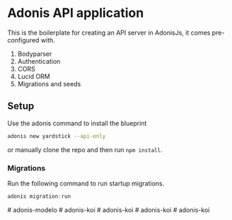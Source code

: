 # Adonis API application

This is the boilerplate for creating an API server in AdonisJs, it comes pre-configured with.

1. Bodyparser
2. Authentication
3. CORS
4. Lucid ORM
5. Migrations and seeds

## Setup

Use the adonis command to install the blueprint

```bash
adonis new yardstick --api-only
```

or manually clone the repo and then run `npm install`.


### Migrations

Run the following command to run startup migrations.

```js
adonis migration:run
```
#   a d o n i s - m o d e l o  
 #   a d o n i s - k o i  
 #   a d o n i s - k o i  
 #   a d o n i s - k o i  
 #   a d o n i s - k o i  
 